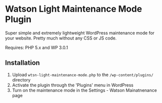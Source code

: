 # Watson Light Maintenance Mode Plugin


Super simple and extremely lightweight WordPress maintenance mode for your website.
Pretty much without any CSS or JS code.

Requires: PHP 5.x and WP 3.0.1

## Installation 

1. Upload `wtsn-light-maintenance-mode.php` to the `/wp-content/plugins/` directory
2. Activate the plugin through the 'Plugins' menu in WordPress
3. Turn on the maintenance mode in the Settings - Watson Mainatnenance page

